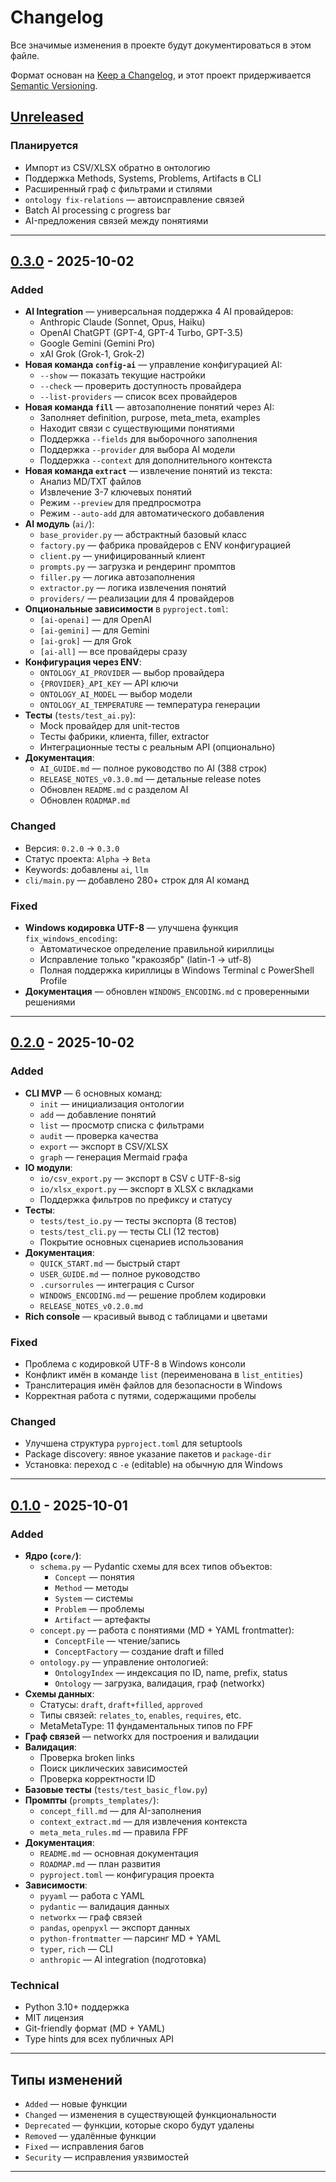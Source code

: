 # Changelog

Все значимые изменения в проекте будут документироваться в этом файле.

Формат основан на [Keep a Changelog](https://keepachangelog.com/ru/1.0.0/),
и этот проект придерживается [Semantic Versioning](https://semver.org/lang/ru/).

## [Unreleased]

### Планируется
- Импорт из CSV/XLSX обратно в онтологию
- Поддержка Methods, Systems, Problems, Artifacts в CLI
- Расширенный граф с фильтрами и стилями
- `ontology fix-relations` — автоисправление связей
- Batch AI processing с progress bar
- AI-предложения связей между понятиями

---

## [0.3.0] - 2025-10-02

### Added
- **AI Integration** — универсальная поддержка 4 AI провайдеров:
  - Anthropic Claude (Sonnet, Opus, Haiku)
  - OpenAI ChatGPT (GPT-4, GPT-4 Turbo, GPT-3.5)
  - Google Gemini (Gemini Pro)
  - xAI Grok (Grok-1, Grok-2)
- **Новая команда `config-ai`** — управление конфигурацией AI:
  - `--show` — показать текущие настройки
  - `--check` — проверить доступность провайдера
  - `--list-providers` — список всех провайдеров
- **Новая команда `fill`** — автозаполнение понятий через AI:
  - Заполняет definition, purpose, meta_meta, examples
  - Находит связи с существующими понятиями
  - Поддержка `--fields` для выборочного заполнения
  - Поддержка `--provider` для выбора AI модели
  - Поддержка `--context` для дополнительного контекста
- **Новая команда `extract`** — извлечение понятий из текста:
  - Анализ MD/TXT файлов
  - Извлечение 3-7 ключевых понятий
  - Режим `--preview` для предпросмотра
  - Режим `--auto-add` для автоматического добавления
- **AI модуль** (`ai/`):
  - `base_provider.py` — абстрактный базовый класс
  - `factory.py` — фабрика провайдеров с ENV конфигурацией
  - `client.py` — унифицированный клиент
  - `prompts.py` — загрузка и рендеринг промптов
  - `filler.py` — логика автозаполнения
  - `extractor.py` — логика извлечения понятий
  - `providers/` — реализации для 4 провайдеров
- **Опциональные зависимости** в `pyproject.toml`:
  - `[ai-openai]` — для OpenAI
  - `[ai-gemini]` — для Gemini
  - `[ai-grok]` — для Grok
  - `[ai-all]` — все провайдеры сразу
- **Конфигурация через ENV**:
  - `ONTOLOGY_AI_PROVIDER` — выбор провайдера
  - `{PROVIDER}_API_KEY` — API ключи
  - `ONTOLOGY_AI_MODEL` — выбор модели
  - `ONTOLOGY_AI_TEMPERATURE` — температура генерации
- **Тесты** (`tests/test_ai.py`):
  - Mock провайдер для unit-тестов
  - Тесты фабрики, клиента, filler, extractor
  - Интеграционные тесты с реальным API (опционально)
- **Документация**:
  - `AI_GUIDE.md` — полное руководство по AI (388 строк)
  - `RELEASE_NOTES_v0.3.0.md` — детальные release notes
  - Обновлен `README.md` с разделом AI
  - Обновлен `ROADMAP.md`

### Changed
- Версия: `0.2.0` → `0.3.0`
- Статус проекта: `Alpha` → `Beta`
- Keywords: добавлены `ai`, `llm`
- `cli/main.py` — добавлено 280+ строк для AI команд

### Fixed
- **Windows кодировка UTF-8** — улучшена функция `fix_windows_encoding`:
  - Автоматическое определение правильной кириллицы
  - Исправление только "кракозябр" (latin-1 → utf-8)
  - Полная поддержка кириллицы в Windows Terminal с PowerShell Profile
- **Документация** — обновлен `WINDOWS_ENCODING.md` с проверенными решениями

---

## [0.2.0] - 2025-10-02

### Added
- **CLI MVP** — 6 основных команд:
  - `init` — инициализация онтологии
  - `add` — добавление понятий
  - `list` — просмотр списка с фильтрами
  - `audit` — проверка качества
  - `export` — экспорт в CSV/XLSX
  - `graph` — генерация Mermaid графа
- **IO модули**:
  - `io/csv_export.py` — экспорт в CSV с UTF-8-sig
  - `io/xlsx_export.py` — экспорт в XLSX с вкладками
  - Поддержка фильтров по префиксу и статусу
- **Тесты**:
  - `tests/test_io.py` — тесты экспорта (8 тестов)
  - `tests/test_cli.py` — тесты CLI (12 тестов)
  - Покрытие основных сценариев использования
- **Документация**:
  - `QUICK_START.md` — быстрый старт
  - `USER_GUIDE.md` — полное руководство
  - `.cursorrules` — интеграция с Cursor
  - `WINDOWS_ENCODING.md` — решение проблем кодировки
  - `RELEASE_NOTES_v0.2.0.md`
- **Rich console** — красивый вывод с таблицами и цветами

### Fixed
- Проблема с кодировкой UTF-8 в Windows консоли
- Конфликт имён в команде `list` (переименована в `list_entities`)
- Транслитерация имён файлов для безопасности в Windows
- Корректная работа с путями, содержащими пробелы

### Changed
- Улучшена структура `pyproject.toml` для setuptools
- Package discovery: явное указание пакетов и `package-dir`
- Установка: переход с `-e` (editable) на обычную для Windows

---

## [0.1.0] - 2025-10-01

### Added
- **Ядро (`core/`)**:
  - `schema.py` — Pydantic схемы для всех типов объектов:
    - `Concept` — понятия
    - `Method` — методы
    - `System` — системы
    - `Problem` — проблемы
    - `Artifact` — артефакты
  - `concept.py` — работа с понятиями (MD + YAML frontmatter):
    - `ConceptFile` — чтение/запись
    - `ConceptFactory` — создание draft и filled
  - `ontology.py` — управление онтологией:
    - `OntologyIndex` — индексация по ID, name, prefix, status
    - `Ontology` — загрузка, валидация, граф (networkx)
- **Схемы данных**:
  - Статусы: `draft`, `draft+filled`, `approved`
  - Типы связей: `relates_to`, `enables`, `requires`, etc.
  - MetaMetaType: 11 фундаментальных типов по FPF
- **Граф связей** — networkx для построения и валидации
- **Валидация**:
  - Проверка broken links
  - Поиск циклических зависимостей
  - Проверка корректности ID
- **Базовые тесты** (`tests/test_basic_flow.py`)
- **Промпты** (`prompts_templates/`):
  - `concept_fill.md` — для AI-заполнения
  - `context_extract.md` — для извлечения контекста
  - `meta_meta_rules.md` — правила FPF
- **Документация**:
  - `README.md` — основная документация
  - `ROADMAP.md` — план развития
  - `pyproject.toml` — конфигурация проекта
- **Зависимости**:
  - `pyyaml` — работа с YAML
  - `pydantic` — валидация данных
  - `networkx` — граф связей
  - `pandas`, `openpyxl` — экспорт данных
  - `python-frontmatter` — парсинг MD + YAML
  - `typer`, `rich` — CLI
  - `anthropic` — AI integration (подготовка)

### Technical
- Python 3.10+ поддержка
- MIT лицензия
- Git-friendly формат (MD + YAML)
- Type hints для всех публичных API

---

## Типы изменений

- `Added` — новые функции
- `Changed` — изменения в существующей функциональности
- `Deprecated` — функции, которые скоро будут удалены
- `Removed` — удалённые функции
- `Fixed` — исправления багов
- `Security` — исправления уязвимостей

---

[Unreleased]: https://github.com/system-career/ontology-toolkit/compare/v0.3.0...HEAD
[0.3.0]: https://github.com/system-career/ontology-toolkit/compare/v0.2.0...v0.3.0
[0.2.0]: https://github.com/system-career/ontology-toolkit/compare/v0.1.0...v0.2.0
[0.1.0]: https://github.com/system-career/ontology-toolkit/releases/tag/v0.1.0

